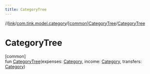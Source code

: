 ```yaml
---
title: CategoryTree
---
```

//[link](../../../index.html)/[com.tink.model.category](../index.html)/[[common]CategoryTree](index.html)/[CategoryTree](-category-tree.html)



# CategoryTree



[common]\
fun [CategoryTree](-category-tree.html)(expenses: [Category](../[common]-category/index.html), income: [Category](../[common]-category/index.html), transfers: [Category](../[common]-category/index.html))




